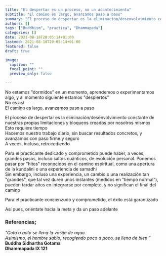 ```yaml
---
title: "El despertar es un proceso, no un acontecimiento"
subtitle: "El camino es largo, avanzamos paso a paso"
summary: "El proceso de despertar es la eliminación/desenvolvimiento constante de nuestras propias limitaciones y bloqueos creados por nosotros mismos"
authors: []
tags: ["Buddhism", "practica", "Dhammapada"]
categories: []
date: 2021-08-18T20:05:14+01:00
lastmod: 2021-08-18T20:05:14+01:00
featured: false
draft: true

image:
  caption: ""
  focal_point: ""
  preview_only: false

---
```

No estamos "dormidos" en un momento, aprendemos o experimentamos algo, y al momento siguiente estamos "despiertos"\
No es así\
El camino es largo, avanzamos paso a paso

El proceso de despertar es la eliminación/desenvolvimiento constante de nuestras propias limitaciones y bloqueos creados por nosotros mismos\
Esto requiere tiempo\
Hacemos nuestro trabajo diario, sin buscar resultados concretos, y avanzamos con paso firme y seguro\
A veces, incluso, retrocediendo

Para el practicante dedicado y comprometido puede haber, a veces, grandes pasos, incluso saltos cuánticos, de evolución personal.
Podemos pasar por "hitos" reconocidos en el camino espiritual, como una apertura de la kundalini o una experiencia de samadhi\
Sin embargo, incluso una experiencia, un cambio o una realización tan "grandes", que tal vez duren unos instantes (medidos en "tiempo normal"), pueden tardar años en integrarse por completo, y no significan el final del camino

Para el practicante concienzudo y comprometido, el éxito está garantizado

Así pues, oriéntate hacia la meta y da un paso adelante

### Referencias;

*"Gota a gota se llena la vasija de agua\
 Asimismo, el hombre sabio, recogiendo poco a poco, se llena de bien "*\
**Buddha Sidhartha Gotama\
Dhammapada IX 121**
